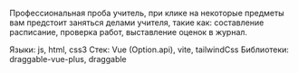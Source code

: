 Профессиональная проба учитель, при клике на некоторые предметы вам предстоит заняться делами учителя, такие как: составление расписание, проверка работ, выставление оценок в журнал.

Языки: js, html, css3
Стек: Vue (Option.api), vite, tailwindCss
Библиотеки: draggable-vue-plus, draggable
